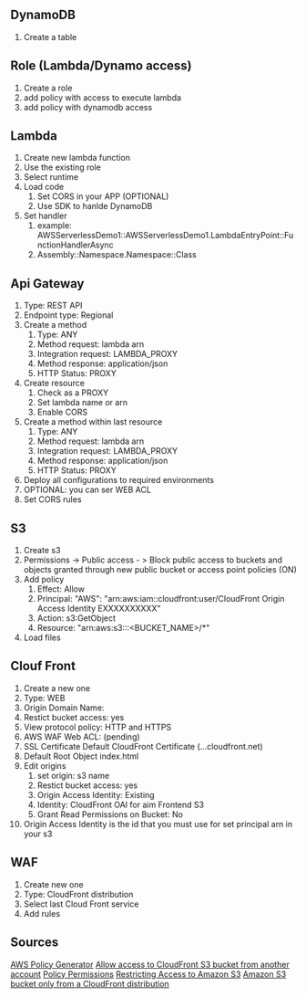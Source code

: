## DynamoDB

1. Create a table

## Role (Lambda/Dynamo access)

1. Create a role 
2. add policy with access to execute lambda
3. add policy with dynamodb access

## Lambda

1. Create new lambda function
2. Use the existing role
3. Select runtime
4. Load code
	1. Set CORS in your APP (OPTIONAL)
	2. Use SDK to hanlde DynamoDB 
5. Set handler
	1. example: AWSServerlessDemo1::AWSServerlessDemo1.LambdaEntryPoint::FunctionHandlerAsync
	2. Assembly::Namespace.Namespace::Class


## Api Gateway

1. Type: REST API
2. Endpoint type: Regional
3. Create a method 
	1. Type: ANY
	2. Method request: lambda arn
	3. Integration request: LAMBDA_PROXY
	4. Method response: application/json
	5. HTTP Status: PROXY
4. Create resource
	1. Check as a PROXY
	2. Set lambda name or arn
	3. Enable CORS
3. Create a method within last resource
	1. Type: ANY
	2. Method request: lambda arn
	3. Integration request: LAMBDA_PROXY
	4. Method response: application/json
	5. HTTP Status: PROXY
4. Deploy all configurations to required environments
5. OPTIONAL: you can ser WEB ACL
6. Set CORS rules

## S3

1. Create s3
2. Permissions -> Public access - > Block public access to buckets and objects granted through new public bucket or access point policies (ON)
3. Add policy
	1. Effect: Allow
	2. Principal: "AWS": "arn:aws:iam::cloudfront:user/CloudFront Origin Access Identity EXXXXXXXXXX"
	3. Action: s3:GetObject
	4. Resource: "arn:aws:s3:::<BUCKET_NAME>/*"
4. Load files

## Clouf Front

1. Create a new one
2. Type: WEB
3. Origin Domain Name: <S3 NAME OR ARN>
4. Restict bucket access: yes
5. View protocol policy: HTTP and HTTPS
6. AWS WAF Web ACL:	(pending)
7. SSL Certificate	Default CloudFront Certificate (...cloudfront.net)
8. Default Root Object	index.html
9. Edit origins
	1. set origin: s3 name
	2. Restict bucket access: yes
	3. Origin Access Identity: Existing
	4. Identity: CloudFront OAI for aim Frontend S3
	5. Grant Read Permissions on Bucket: No
10. Origin Access Identity is the id that you must use for set principal arn in your s3

## WAF

1. Create new one
2. Type: CloudFront distribution
3. Select last Cloud Front service
4. Add rules

## Sources
[AWS Policy Generator](https://awspolicygen.s3.amazonaws.com/policygen.html)
[Allow access to CloudFront S3 bucket from another account](https://forums.aws.amazon.com/thread.jspa?threadID=229908)
[Policy Permissions](https://docs.aws.amazon.com/AmazonS3/latest/dev/using-with-s3-actions.html)
[Restricting Access to Amazon S3](https://docs.aws.amazon.com/AmazonCloudFront/latest/DeveloperGuide/private-content-restricting-access-to-s3.html#private-content-creating-oai)
[Amazon S3 bucket only from a CloudFront distribution](https://aws.amazon.com/premiumsupport/knowledge-center/cloudfront-access-to-amazon-s3/)
